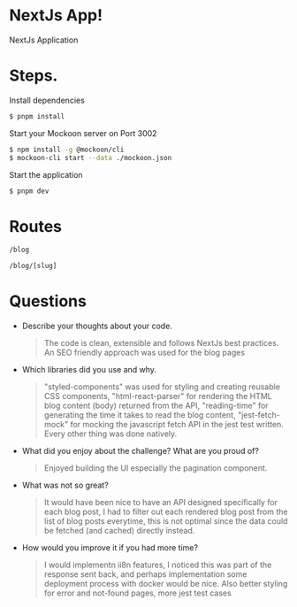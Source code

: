 # NextJs App!

NextJs Application

# Steps.

Install dependencies

```bash
$ pnpm install
```

Start your Mockoon server on Port 3002

```bash
$ npm install -g @mockoon/cli
$ mockoon-cli start --data ./mockoon.json
```

Start the application

```bash
$ pnpm dev
```

# Routes

```bash
/blog

/blog/[slug]
```
 

# Questions

- Describe your thoughts about your code.
  > The code is clean, extensible and follows NextJs best practices. An SEO friendly approach was used for the blog pages

- Which libraries did you use and why.
  > "styled-components" was used for styling and creating reusable CSS components, "html-react-parser" for rendering the HTML blog content (body) returned from the API, "reading-time" for generating the time it takes to read the blog content, "jest-fetch-mock" for mocking the javascript fetch API in the jest test written. Every other thing was done natively.

- What did you enjoy about the challenge? What are you proud of?
  > Enjoyed building the UI especially the pagination component.

- What was not so great?
  > It would have been nice to have an API designed specifically for each blog post, I had to filter out each rendered blog post from the list of blog posts everytime, this is not optimal since the data could be fetched (and cached) directly instead.

- How would you improve it if you had more time?
  > I would implementn ii8n features, I noticed this was part of the response sent back, and perhaps implementation some deployment process with docker would be nice. Also better styling for error and not-found pages, more jest test cases 
